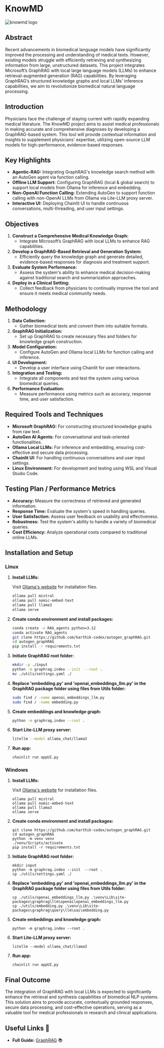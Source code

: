 # KnowMD 
![knowmd logo](https://github.com/user-attachments/assets/b7d4c15a-af17-42ea-86e4-99bedabb3eaf)

## Abstract
Recent advancements in biomedical language models have significantly improved the processing and understanding of medical texts. However, existing models struggle with efficiently retrieving and synthesizing information from large, unstructured datasets. This project integrates Microsoft’s GraphRAG with local large language models (LLMs) to enhance retrieval-augmented generation (RAG) capabilities. By leveraging GraphRAG’s structured knowledge graphs and local LLMs’ inference capabilities, we aim to revolutionize biomedical natural language processing.

## Introduction
Physicians face the challenge of staying current with rapidly expanding medical literature. The KnowMD project aims to assist medical professionals in making accurate and comprehensive diagnoses by developing a GraphRAG-based system. This tool will provide contextual information and insights to supplement physicians' expertise, utilizing open-source LLM models for high-performance, evidence-based responses.

## Key Highlights
- **Agentic-RAG:** Integrating GraphRAG's knowledge search method with an AutoGen agent via function calling.
- **Offline LLM Support:** Configuring GraphRAG (local & global search) to support local models from Ollama for inference and embedding.
- **Non-OpenAI Function Calling:** Extending AutoGen to support function calling with non-OpenAI LLMs from Ollama via Lite-LLM proxy server.
- **Interactive UI:** Deploying Chainlit UI to handle continuous conversations, multi-threading, and user input settings.

## Objectives
1. **Construct a Comprehensive Medical Knowledge Graph:**
   - Integrate Microsoft’s GraphRAG with local LLMs to enhance RAG capabilities.
2. **Develop a GraphRAG-Based Retrieval and Generation System:**
   - Efficiently query the knowledge graph and generate detailed, evidence-based responses for diagnosis and treatment support.
3. **Evaluate System Performance:**
   - Assess the system's ability to enhance medical decision-making against traditional search and summarization approaches.
4. **Deploy in a Clinical Setting:**
   - Collect feedback from physicians to continually improve the tool and ensure it meets medical community needs.

## Methodology
1. **Data Collection:**
   - Gather biomedical texts and convert them into suitable formats.
2. **GraphRAG Initialization:**
   - Set up GraphRAG to create necessary files and folders for knowledge graph construction.
3. **Model Configuration:**
   - Configure AutoGen and Ollama local LLMs for function calling and inference.
4. **UI Development:**
   - Develop a user interface using Chainlit for user interactions.
5. **Integration and Testing:**
   - Integrate all components and test the system using various biomedical queries.
6. **Performance Evaluation:**
   - Measure performance using metrics such as accuracy, response time, and user satisfaction.

## Required Tools and Techniques
- **Microsoft GraphRAG:** For constructing structured knowledge graphs from raw text.
- **AutoGen AI Agents:** For conversational and task-oriented functionalities.
- **Ollama Local LLMs:** For inference and embedding, ensuring cost-effective and secure data processing.
- **Chainlit UI:** For handling continuous conversations and user input settings.
- **Linux Environment:** For development and testing using WSL and Visual Studio Code.

## Testing Plan / Performance Metrics
- **Accuracy:** Measure the correctness of retrieved and generated information.
- **Response Time:** Evaluate the system's speed in handling queries.
- **User Satisfaction:** Assess user feedback on usability and effectiveness.
- **Robustness:** Test the system's ability to handle a variety of biomedical queries.
- **Cost Efficiency:** Analyze operational costs compared to traditional online LLMs.

## Installation and Setup

### Linux

1. **Install LLMs:**

    Visit [Ollama's website](https://ollama.com/) for installation files.

    ```bash
    ollama pull mistral
    ollama pull nomic-embed-text
    ollama pull llama3
    ollama serve
    ```

2. **Create conda environment and install packages:**

    ```bash
    conda create -n RAG_agents python=3.12
    conda activate RAG_agents
    git clone https://github.com/karthik-codex/autogen_graphRAG.git
    cd autogen_graphRAG
    pip install -r requirements.txt
    ```

3. **Initiate GraphRAG root folder:**

    ```bash
    mkdir -p ./input
    python -m graphrag.index --init  --root .
    mv ./utils/settings.yaml ./
    ```

4. **Replace 'embedding.py' and 'openai_embeddings_llm.py' in the GraphRAG package folder using files from Utils folder:**

    ```bash
    sudo find / -name openai_embeddings_llm.py
    sudo find / -name embedding.py
    ```

5. **Create embeddings and knowledge graph:**

    ```bash
    python -m graphrag.index --root .
    ```

6. **Start Lite-LLM proxy server:**

    ```bash
    litellm --model ollama_chat/llama3
    ```

7. **Run app:**

    ```bash
    chainlit run appUI.py
    ```

### Windows

1. **Install LLMs:**

    Visit [Ollama's website](https://ollama.com/) for installation files.

    ```pwsh
    ollama pull mistral
    ollama pull nomic-embed-text
    ollama pull llama3
    ollama serve
    ```

2. **Create conda environment and install packages:**

    ```pwsh
    git clone https://github.com/karthik-codex/autogen_graphRAG.git
    cd autogen_graphRAG
    python -m venv venv
    ./venv/Scripts/activate
    pip install -r requirements.txt
    ```

3. **Initiate GraphRAG root folder:**

    ```pwsh
    mkdir input
    python -m graphrag.index --init  --root .
    cp ./utils/settings.yaml ./
    ```

4. **Replace 'embedding.py' and 'openai_embeddings_llm.py' in the GraphRAG package folder using files from Utils folder:**

    ```pwsh
    cp ./utils/openai_embeddings_llm.py .\venv\Lib\site-packages\graphrag\llm\openai\openai_embeddings_llm.py
    cp ./utils/embedding.py .\venv\Lib\site-packages\graphrag\query\llm\oai\embedding.py 
    ```

5. **Create embeddings and knowledge graph:**

    ```pwsh
    python -m graphrag.index --root .
    ```

6. **Start Lite-LLM proxy server:**

    ```pwsh
    litellm --model ollama_chat/llama3
    ```

7. **Run app:**

    ```pwsh
    chainlit run appUI.py
    ```

## Final Outcome
The integration of GraphRAG with local LLMs is expected to significantly enhance the retrieval and synthesis capabilities of biomedical NLP systems. This solution aims to provide accurate, contextually grounded responses, secure data processing, and cost-effective operations, serving as a valuable tool for medical professionals in research and clinical applications.


## Useful Links 🔗
- **Full Guide:** [GraphRAG](https://github.com/microsoft/graphrag) 📚
